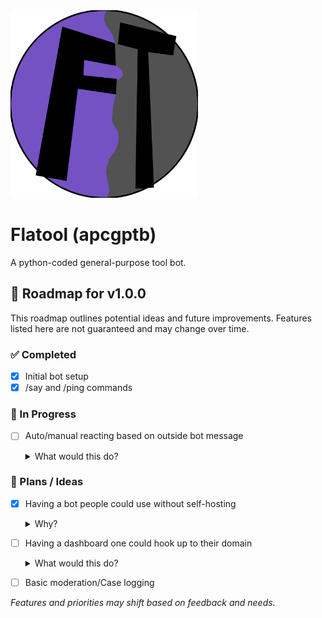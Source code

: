 <img src="flatool-logo.png" alt="Alt Text" width="300">

# Flatool (apcgptb)
A python-coded general-purpose tool bot.

## 🚀 Roadmap for v1.0.0

This roadmap outlines potential ideas and future improvements. Features listed here are not guaranteed and may change over time.  

### ✅ Completed  
- [x] Initial bot setup  
- [x] /say and /ping commands  

### 🔄 In Progress  
- [ ] Auto/manual reacting based on outside bot message  

  <details>
    <summary>What would this do?</summary>
    This would be for replying to bots like Appy or any other bot. It would add reactions based on what a bot says (customizable trigger words) or manually with a command.  

    The reactions would be also customizable, this would be useful for having mini "old school polls" on bot messages.  

    Use cases would likely be varied but for one of the aforementioned Appy, which is a mod application bot, it would allow you to auto-start polls on applications, which Appy doesn't do by default.
  </details>  

### 📝 Plans / Ideas  
- [x] Having a bot people could use without self-hosting  

  <details>
    <summary>Why?</summary>
    Not everyone is the best at doing things with Discord bots. Despite the purpose of just small tools, a central Discord bot could be nice.  

    Again, as the section says, this is just an idea.
    
    Update 3/25/25
    I now have the ability to host the bot on a server that is reliable, i also have the bot made, its just not able to be used by the general public until version 1.0 has released. Hurray!
  </details>  

- [ ] Having a dashboard one could hook up to their domain  

  <details>
    <summary>What would this do?</summary>
    This would just be for easier setup of permissions.  

    If I end up making a central bot, then I will make a public access one, but for self-hosting, I would like to somehow have an injectable dashboard for someone's domain.  

    I don't know exactly what I'm talking about, but you get the gist.  

    Some other cool ideas for this: If this does happen, I would like to have some type of terminal in the dash that lets you send bot commands that will affect things in the server.  

    This would be like your "console." Any actions done in said console would have a logging area in the dash and in the server.
  </details>  

- [ ] Basic moderation/Case logging  

_Features and priorities may shift based on feedback and needs._  
